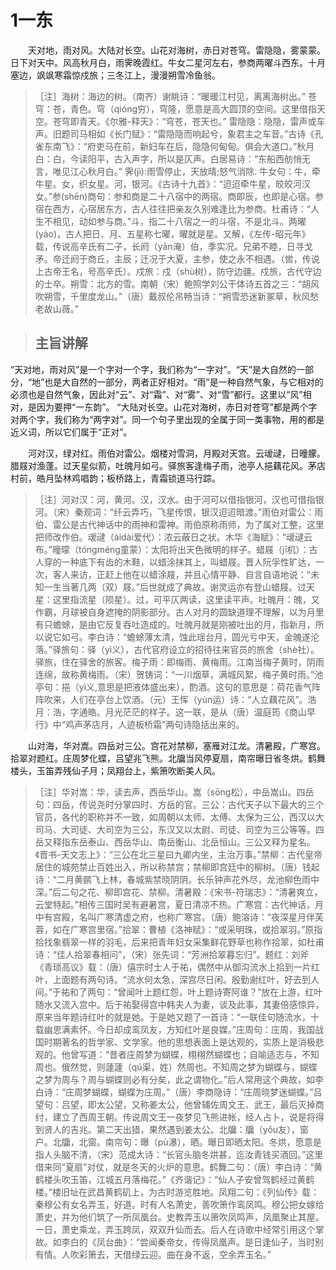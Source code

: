 ﻿# 1一东
　　天对地，雨对风。大陆对长空。山花对海树，赤日对苍穹。雷隐隐，雾蒙蒙。日下对天中。风高秋月白，雨霁晚霞红。牛女二星河左右，参商两曜斗西东。十月塞边，飒飒寒霜惊戍旅；三冬江上，漫漫朔雪冷鱼翁。

>［注］海树：海边的树。（南齐）谢眺诗：“暖暖江村见，离离海树出。”
苍穹：苍，青色。穹（qióng穷），穹隆，愿意是高大圆顶的空间。这里借指天空。苍穹即青天。《尔雅-释天》：“穹苍，苍天也。”
雷隐隐：隐隐，雷声或车声。旧题司马相如《长门赋》：“雷隐隐而响起兮，象君主之车音。”古诗《孔雀东南飞》：“府吏马在前，新妇车在后，隐隐何甸甸。俱会大道口。”秋月白：白，今读阳平，古入声字，所以是仄声。白居易诗：“东船西舫悄无言，唯见江心秋月白。”
霁(jì):雨雪停止，天放晴;怒气消除.
牛女句：牛，牵牛星。女，织女星。河，银河。《古诗十九首》：“迢迢牵牛星，皎皎河汉女。”参(shēn)商句：参和商是二十八宿中的两宿。商即辰，也即是心宿。参宿在西方，心宿居东方，古人往往把亲友久别难逢比为参商。杜甫诗：“人生不相见，动如参与商。”斗，指二十八宿之一的斗宿，不是北斗。两曜(yào)，古人把日、月、五星称七曜，曜就是星。又解，《左传-昭元年》载，传说高辛氏有二子，长阏（yān淹）伯，季实况。兄弟不睦，日寻戈矛。帝迁阏于商丘，主辰；迁况于大夏，主参，使之永不相遇。（喾，传说上古帝王名，号高辛氏）。戍旅：戍（shù树），防守边疆。戍旅，古代守边的士卒。朔雪：北方的雪。南朝（宋）鲍照学刘公干体诗五首之三：“胡风吹朔雪，千里度龙山。”（唐）戴叔伦吊畅当诗：“朔雪恐迷新冢草，秋风愁老故山薇。”

>## 主旨讲解
“天对地，雨对风”是一个字对一个字，我们称为“一字对”。“天”是大自然的一部分，“地”也是大自然的一部分，两者正好相对。“雨”是一种自然气象，与它相对的必须也是自然气象，因此对“云”、对“霜”、对“雾”、对“雪”都行。这里以“风”相对，是因为要押“一东韵”。
“大陆对长空。山花对海树，赤日对苍穹”都是两个字对两个字，我们称为“两字对”。同一个句子里出现的全属于同一类事物，用的都是近义词，所以它们属于“正对”。

　　河对汉，绿对红。雨伯对雷公。烟楼对雪洞，月殿对天宫。云叆叇，日曈朦。腊屐对渔蓬。过天星似箭，吐魄月如弓。驿旅客逢梅子雨，池亭人挹藕花风。茅店村前，皓月坠林鸡唱韵；板桥路上，青霜锁道马行踪。

>［注］河对汉：河，黄河。汉，汉水。由于河可以借指银河，汉也可借指银河。（宋）秦观词：“纤云弄巧，飞星传恨，银汉迢迢暗渡。”雨伯对雷公：雨伯、雷公是古代神话中的雨神和雷神。雨伯原称雨师，为了属对工整，这里把师改作伯。叆叇（àidài爱代）：浓云蔽日之状。木华《海赋》：“叆叇云布。”曈曚（tóngméng童蒙）：太阳将出天色微明的样子。蜡屐（jī机）：古人穿的一种底下有齿的木鞋，以蜡涂抹其上，叫蜡屐。晋人阮孚性旷达，一次，客人来访，正赶上他在以蜡涂屐，并且心情平静、自言自语地说：“未知一生当著几两（双）屐。”后世就成了典故。谢灵运亦有登山蜡屐。过天星：这里指流星（陨星）。过，可平仄两读，这里读平声。吐魄月：魄，又作霸，月球被自身遮掩的阴影部分。古人对月的圆缺道理不理解，以为月里有只蟾蜍，是由它反复吞吐造成的。吐魄月就是刚被吐出的月，指新月，所以说它如弓。李白诗：“蟾蜍薄太清，蚀此瑶台月，圆光亏中天，金魄遂沦落。”驿旅句：驿（yì义），古代官府设立的招待往来官员的旅舍（shè社）。驿旅，住在驿舍的旅客。梅子雨：即梅雨、黄梅雨。江南当梅子黄时，阴雨连绵，故称黄梅雨。（宋）贺铸词：“一川烟草，满城风絮，梅子黄时雨。”池亭句：挹（yì义,意思是把液体盛出来），酌酒。这句的意思是：荷花香气阵阵吹来，人们在亭台上饮酒。（元）王恽（yùn运）诗：“人立藕花风”。浩月：浩，字通皓。月光茫茫的样子。这一联，是从（唐）温庭筠《商山早行》中“鸡声茅店月，人迹板桥霜”两句诗隐括出来的。

　　山对海，华对嵩。四岳对三公。宫花对禁柳，塞雁对江龙。清暑殿，广寒宫。拾翠对题红。庄周梦化蝶，吕望兆飞熊。北牖当风停夏扇，南帘曝日省冬烘。鹤舞楼头，玉笛弄残仙子月；凤翔台上，紫箫吹断美人风。

>［注］华对嵩：华，读去声，西岳华山。嵩（sōng松），中岳嵩山。四岳句：四岳，传说尧时分掌四时、方岳的官。三公：古代天子以下最大的三个官员，各代的职称并不一致，如周朝以太师、太傅、太保为三公，西汉以大司马、大司徒、大司空为三公，东汉又以太尉、司徒、司空为三公等等。四岳又释指东岳泰山、西岳华山、南岳衡山、北岳恒山。三公又释为星名。《晋书-天文志上》：“三公在北三星曰九卿内坐，主治万事。”禁柳：古代皇帝居住的城苑禁止百姓出入，所以称禁宫；禁柳即宫廷中的柳树。（唐）钱起诗：“二月黄鹂飞上林，春城紫禁晓阴阴。长乐钟声花外尽，龙池柳色雨中深。”后二句之花、柳即宫花、禁柳。清暑殿：《宋书-符瑞志》：“清暑爽立，云堂特起。”相传三国时吴有避暑宫，夏日清凉不热。广寒宫：古代神话，月中有宫殿，名叫广寒清虚之府，也称广寒宫。（唐）鲍溶诗：“夜深星月伴芙蓉，如在广寒宫里宿。”拾翠：曹植《洛神赋》：“或采明珠，或拾翠羽。”原指拾找象翡翠一样的羽毛，后来把青年妇女采集鲜花野草也称作拾翠，如杜甫诗：“佳人拾翠春相问”，（宋）张先词：“芳洲拾翠暮忘归”。题红：刘斧《青琐高议》载：（唐）僖宗时士人于祐，偶然中从御沟流水上拾到一片红叶，上面题有两句诗。“流水何太急，深宫尽日闲。殷勤谢红叶，好去到人间。”于祐和了两句：“曾闻叶上题红怨，叶上题诗寄阿谁？”放在上游，红叶随水又流入宫中。后于祐娶得宫中韩夫人为妻，谈及此事，其妻倍感惊异，原来当年题诗红叶的就是她。于是她又题了一首诗：“一联佳句随流水，十载幽思满素怀。今日却成鸾凤友，方知红叶是良媒。”庄周句：庄周，我国战国时期著名的哲学家、文学家。他的思想表面上是达观的，实质上是消极悲观的。他曾写道：“昔者庄周梦为蝴蝶，栩栩然蝴蝶也；自喻适志与，不知周也。俄然觉，则蘧蘧（qú渠，姓）然周也。不知周之梦为蝴蝶与，蝴蝶之梦为周与？周与蝴蝶则必有分矣，此之谓物化。”后人常用这个典故，如李白诗：“庄周梦蝴蝶，蝴蝶为庄周。”（唐）李商隐诗：“庄周晓梦迷蝴蝶。”吕望句：吕望，即太公望，又称姜太公，他曾辅佐周文王、武王，最后灭掉商纣，建立了西周王朝。传说周文王一夜梦见飞熊进帐，经人占卜，说是将得到贤人的吉兆。第二天出猎，果然遇到姜太公。北牖：牖（yǒu友），窗户。北牖，北窗。南帘句：曝（pù瀑），晒。曝日即晒太阳。冬烘，愿意是指人头脑不清，（宋）范成大诗：“长官头脑冬烘甚，迄汝青钱买酒回。”这里借来同“夏扇”对仗，就是冬天的火炉的意思。鹤舞二句：（唐）李白诗：“黄鹤楼头吹玉笛，江城五月落梅花。”《齐谐记》：“仙人子安曾驾鹤经过黄鹤楼。”楼旧址在武昌黄鹤矶上，为古时游览胜地。凤翔二句：《列仙传》载：秦穆公有女名弄玉，好道。时有人名萧史，善吹箫作鸾凤鸣。穆公把女嫁给萧史，并为他们筑了一所凤凰台。史教弄玉以箫吹凤鸣声，凤凰聚止其屋。一日，萧史乘龙，弄玉跨凤，双双升仙而去。后人在诗歌中经常引用这个掌故。如李白的《凤台曲》：“尝闻秦帝女，传得凤凰声。是日逢仙子，当时别有情。人吹彩箫去，天借绿云迎。曲在身不返，空余弄玉名。”




